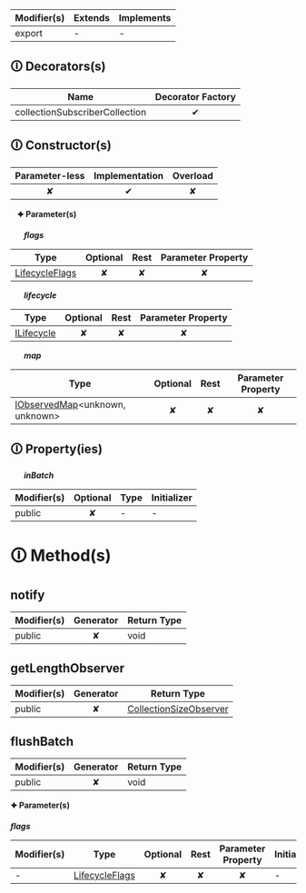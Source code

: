 | Modifier(s)                            | Extends                      | Implements                                    |
|----------------------------------------|------------------------------|-----------------------------------------------|
| export | - | - |

## &#128712; Decorators(s)

| Name       | Decorator Factory                        |
|------------|:----------------------------------------:|
| collectionSubscriberCollection | ✔  |

## &#128712; Constructor(s)

| Parameter-less                         | Implementation                          | Overload                          |
|:--------------------------------------:|:---------------------------------------:|:---------------------------------:|
| ✘ | ✔ | ✘ |

&nbsp;&nbsp; **&#128966; Parameter(s)**

&nbsp;&nbsp;&nbsp;&nbsp;&nbsp; _**flags**_

| Type                        | Optional                           | Rest                          | Parameter Property                          |
|-----------------------------|:----------------------------------:|:-----------------------------:|:-------------------------------------------:|
| [LifecycleFlags](https://hamedfathi.gitbook.io/aurelia-2-doc-api/runtime/enum/flags/lifecycleflags) | ✘  | ✘ | ✘ |

&nbsp;&nbsp;&nbsp;&nbsp;&nbsp; _**lifecycle**_

| Type                        | Optional                           | Rest                          | Parameter Property                          |
|-----------------------------|:----------------------------------:|:-----------------------------:|:-------------------------------------------:|
| [ILifecycle](https://hamedfathi.gitbook.io/aurelia-2-doc-api/runtime/interface/lifecycle/ilifecycle) | ✘  | ✘ | ✘ |

&nbsp;&nbsp;&nbsp;&nbsp;&nbsp; _**map**_

| Type                        | Optional                           | Rest                          | Parameter Property                          |
|-----------------------------|:----------------------------------:|:-----------------------------:|:-------------------------------------------:|
| [IObservedMap](https://hamedfathi.gitbook.io/aurelia-2-doc-api/runtime/interface/observation/iobservedmap)&lt;unknown, unknown&gt; | ✘  | ✘ | ✘ |

## &#128712; Property(ies)

&nbsp;&nbsp;&nbsp;&nbsp;&nbsp; _**inBatch**_

| Modifier(s)                               | Optional                           | Type                        | Initializer                       |
|-------------------------------------------|:----------------------------------:|-----------------------------|-----------------------------------|
| public | ✘ | - | - |

# &#128712; Method(s)

## notify

| Modifier(s)                              | Generator                          | Return Type                       |
|------------------------------------------|:----------------------------------:|-----------------------------------|
| public | ✘ | void |

## getLengthObserver

| Modifier(s)                              | Generator                          | Return Type                       |
|------------------------------------------|:----------------------------------:|-----------------------------------|
| public | ✘ | [CollectionSizeObserver](https://hamedfathi.gitbook.io/aurelia-2-doc-api/runtime/observation/interface/collection-size-observer/collectionsizeobserver) |

## flushBatch

| Modifier(s)                              | Generator                          | Return Type                       |
|------------------------------------------|:----------------------------------:|-----------------------------------|
| public | ✘ | void |

**&#128966; Parameter(s)**

_**flags**_

| Modifier(s)                              | Type                        | Optional                           | Rest                          | Parameter Property                          | Initializer                       |
|------------------------------------------|-----------------------------|:----------------------------------:|:-----------------------------:|:-------------------------------------------:|-----------------------------------|
| - | [LifecycleFlags](https://hamedfathi.gitbook.io/aurelia-2-doc-api/runtime/enum/flags/lifecycleflags) | ✘  | ✘ | ✘ | - |